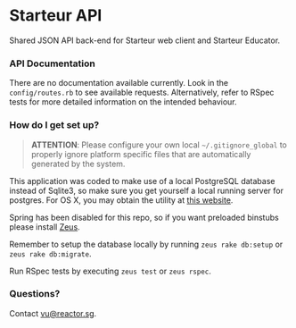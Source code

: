# Starteur API #

Shared JSON API back-end for Starteur web client and Starteur Educator.

### API Documentation ###

There are no documentation available currently. Look in the `config/routes.rb` to see available requests. Alternatively, refer to RSpec tests for more detailed information on the intended behaviour.

### How do I get set up? ###

> **ATTENTION**: Please configure your own local `~/.gitignore_global` to properly ignore platform specific 
> files that are automatically generated by the system.

This application was coded to make use of a local PostgreSQL database instead of Sqlite3, so make sure you get yourself a local running server for postgres. For OS X, you may obtain the utility at [this website](http://postgresapp.com/).

Spring has been disabled for this repo, so if you want preloaded binstubs please install [Zeus](https://github.com/burke/zeus).

Remember to setup the database locally by running `zeus rake db:setup` or `zeus rake db:migrate`.

Run RSpec tests by executing `zeus test` or `zeus rspec`.

### Questions? ###

Contact [vu@reactor.sg](mailto:vu@reactor.sg).